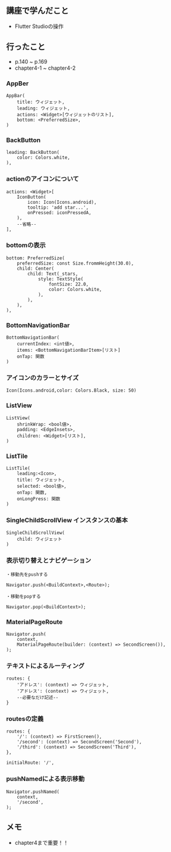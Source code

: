 ## 講座で学んだこと
- Flutter Studioの操作

## 行ったこと
- p.140 ~ p.169
- chapter4-1 ~ chapter4-2

### AppBer
```
AppBar(
    title: ウィジェット,
    leading: ウィジェット,
    actions: <Widget>[ウィジェットのリスト],
    bottom: <PreferredSize>,
)
```
### BackButton
```
leading: BackButton(
    color: Colors.white,
),
```
### actionのアイコンについて
```
actions: <Widget>[
    IconButton(
        icon: Icon(Icons.android),
        tooltip: 'add star...',
        onPressed: iconPressedA,
    ),
    --省略--
],
```
### bottomの表示
```
bottom: PreferredSize(
    preferredSize: const Size.frommHeight(30.0),
    child: Center(
        child: Text(_stars,
            style: TextStyle(
                fontSize: 22.0,
                color: Colors.white,
            ),
        ),
    ),
),
```
### BottomNavigationBar
```
BottomNavigationBar(
    currentIndex: <int値>,
    items: <BottomNavigationBarItem>[リスト]
    onTap: 関数
)
```
### アイコンのカラーとサイズ
```
Icon(Icons.android,color: Colors.Black, size: 50)
```
### ListView
```
ListView(
    shrinkWrap: <bool値>,
    padding: <EdgeInsets>,
    children: <Widget>[リスト],
)
```
### ListTile
```
ListTile(
    leading:<Icon>,
    title: ウィジェット,
    selected: <bool値>,
    onTap: 関数,
    onLongPress: 関数
)
```
### SingleChildScrollView インスタンスの基本
```
SingleChildScrollView(
    child: ウィジェット
)
```
### 表示切り替えとナビゲーション
```
・移動先をpushする

Navigator.push(<BuildContext>,<Route>);

・移動をpopする

Navigator.pop(<BuildContext>);
```
### MaterialPageRoute
```
Navigator.push(
    context,
    MaterialPageRoute(builder: (context) => SecondScreen()),
);
```
### テキストによるルーティング
```
routes: {
    'アドレス': (context) => ウィジェット,
    'アドレス': (context) => ウィジェット,
    --必要なだけ記述--
}
```
### routesの定義
```
routes: {
    '/': (context) => FirstScreen(),
    '/second': (context) => SecondScreen('Second'),
    '/third': (context) => SecondScreen('Third'),
},
```
```
initialRoute: '/',
```
### pushNamedによる表示移動
```
Navigator.pushNamed(
    context,
    '/second',
);
```

## メモ
- chapter4まで重要！！

